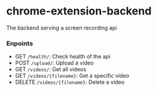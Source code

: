 # chrome-extension-backend
The backend serving a screen recording api

### Enpoints
- GET `/health/`: Check health of the api
- POST `/upload/`: Upload a video
- GET `/videos/`: Get all videos
- GET `/videos/{filename}`: Get a specific video
- DELETE `/videos/{filename}`: Delete a video